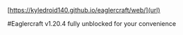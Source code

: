 [https://kyledroid140.github.io/eaglercraft/web/](url)

#Eaglercraft v1.20.4 fully unblocked for your convenience
